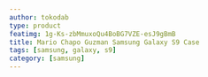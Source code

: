 ```yaml
---
author: tokodab
type: product
featimg: 1g-Ks-zbMmuxoQu4BoBG7VZE-esJ9gBmB
title: Mario Chapo Guzman Samsung Galaxy S9 Case
tags: [samsung, galaxy, s9]
category: [samsung]
---
```

